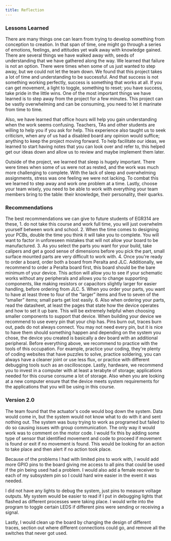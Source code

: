 ```yaml
---
title: Reflection
---
```

### Lessons Learned

There are many things one can learn from trying to develop something from conception to creation. In that span of time, one might go through a series of emotions, feelings, and attitudes yet walk away with knowledge gained. There are several things we have walked away with, seeds of understanding that we have gathered along the way. We learned that failure is not an option. There were times when some of us just wanted to step away, but we could not let the team down. We found that this project takes a lot of time and understanding to be successful. And that success is not something working perfectly, success is something that works at all. If you can get movement, a light to toggle, something to reset; you have success, take pride in the little wins. One of the most important things we have learned is to step away from the project for a few minutes. This project can be vastly overwhelming and can be consuming, you need to let it marinate from time to time.

Also, we have learned that office hours will help you gain understanding when the work seems confusing. Teachers, TAs and other students are willing to help you if you ask for help. This experience also taught us to seek criticism, when any of us had a disabled board any opinion would suffice; anything to keep the project moving forward. To help facilitate our ideas, we learned to start having notes that you can look over and refer to, this helped get our ideas down and allow us to review and maybe implement them later.

Outside of the project, we learned that sleep is hugely important. There were times when some of us were not as rested, and the work was much more challenging to complete. With the lack of sleep and overwhelming assignments, stress was one feeling we were not lacking. To combat this we learned to step away and work one problem at a time. Lastly, choose your team wisely, you need to be able to work with everything your team members bring to the table: their knowledge, their personality, their quarks.

### Recommendations

The best recommendations we can give to future students of EGR314 are these, 1. do not take this course and work full time, you will just overwhelm yourself between work and school. 2. When the time comes to designing your PCBs, double the time you think it will take you to complete. You will want to factor in unforeseen mistakes that will not allow your board to be manufactured. 3. As you select the parts you want for your build, take calipers and get a good sense of dimensions before you pick the part, small surface mounted parts are very difficult to work with. 4. Once you're ready to order a board, order both a board from Peralta and JLC. Additionally, we recommend to order a Peralta board first, this board should be the bare minimum of your device. This action will allow you to see if your schematic works without any peripherals and allows you to change supporting components, like making resistors or capacitors slightly larger for easier handling, before ordering from JLC. 5. When you order your parts, you want to have at least three to four of the “larger” items and five to seven of the “smaller” items; small parts get lost easily. 6. Also when ordering your parts, read the datasheet, at least the pages that state how the device operates and how to set it up bare. This will be extremely helpful when choosing smaller components to support that device. When building your device we recommend to use every pin that your chip has. Pins burn out, traces burn out, pads do not always connect. You may not need every pin, but it is nice to have them should something happen and depending on the system you chose, the device you created is basically a dev board with an additional peripheral. Before everything above, we recommend to practice with the tools of this occupation. For example, practice your coding, they're plenty of coding websites that have puzzles to solve, practice soldering, you can always have a cleaner joint or use less flux, or practice with different debugging tools such as an oscilloscope. Lastly, hardware, we recommend you to invest in a computer with at least a terabyte of storage; applications needed for this course consume a lot of storage. Also when you are looking at a new computer ensure that the device meets system requirements for the applications that you will be using in this course.

### Version 2.0

The team found that the actuator's code would bog down the system. Data would come in, but the system would not know what to do with it and sent nothing out. The system was busy trying to work as programed but failed to do so causing issues with group communication. The only way it would work was to comment on the motor code. I would fix this by adding some type of sensor that identified movement and code to proceed if movement is found or exit if no movement is found. This would be looking for an action to take place and then alert if no action took place.

Because of the problems I had with limited pins to work with, I would add more GPIO pins to the board giving me access to all pins that could be used if the pin being used had a problem. I would also add a female receiver to each of my subsystem pin so I could hard wire easier in the event it was needed.

I did not have any lights to debug the system, just pins to measure voltage outputs. My system would be easier to read if I put in debugging lights that flashed as different processes were taking place. I would write into the program to toggle certain LEDS if different pins were sending or receiving a signal.

Lastly, I would clean up the board by changing the design of different traces, section out where different connections could go, and remove all the switches that never got used.
